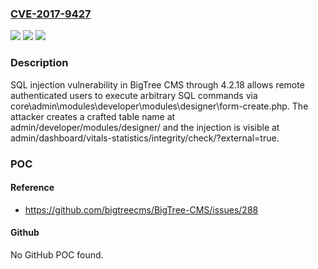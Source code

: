 ### [CVE-2017-9427](https://cve.mitre.org/cgi-bin/cvename.cgi?name=CVE-2017-9427)
![](https://img.shields.io/static/v1?label=Product&message=n%2Fa&color=blue)
![](https://img.shields.io/static/v1?label=Version&message=n%2Fa&color=blue)
![](https://img.shields.io/static/v1?label=Vulnerability&message=n%2Fa&color=brighgreen)

### Description

SQL injection vulnerability in BigTree CMS through 4.2.18 allows remote authenticated users to execute arbitrary SQL commands via core\admin\modules\developer\modules\designer\form-create.php. The attacker creates a crafted table name at admin/developer/modules/designer/ and the injection is visible at admin/dashboard/vitals-statistics/integrity/check/?external=true.

### POC

#### Reference
- https://github.com/bigtreecms/BigTree-CMS/issues/288

#### Github
No GitHub POC found.

